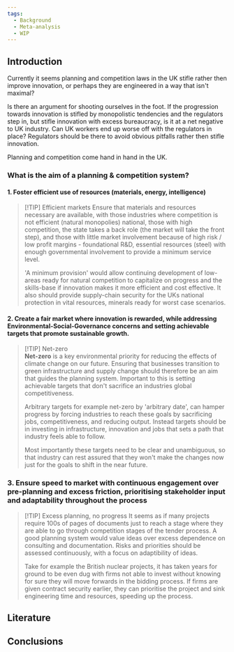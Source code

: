 ```yaml
---
tags:
  - Background
  - Meta-analysis
  - WIP
---
```

## Introduction

Currently it seems planning and competition laws in the UK stifle rather then improve innovation, or perhaps they are engineered in a way that isn't maximal?

Is there an argument for shooting ourselves in the foot. If the progression towards innovation is stifled by monopolistic tendencies and the regulators step in, but stifle innovation with excess bureaucracy, is it at a net negative to UK industry. Can UK workers end up worse off with the regulators in place? Regulators should be there to avoid obvious pitfalls rather then stifle innovation.

Planning and competition come hand in hand in the UK.
### What is the aim of a planning & competition system?
#### 1. Foster efficient use of resources (materials, energy, intelligence)

> [!TIP] Efficient markets
> Ensure that materials and resources necessary are available, with those industries where competition is not efficient (natural monopolies) national, those with high competition, the state takes a back role (the market will take the front step), and those with little market involvement because of high risk / low profit margins - foundational R&D, essential resources (steel) with enough governmental involvement to provide a minimum service level. 
> 
> 'A minimum provision' would allow continuing development of low- areas ready for natural competition to capitalize on progress and the skills-base if innovation makes it more efficient and cost effective. It also should provide supply-chain security for the UKs national protection in vital resources, minerals ready for worst case scenarios.

#### 2. Create a fair market where innovation is rewarded, while addressing Environmental-Social-Governance concerns and setting achievable targets that promote sustainable growth.

> [!TIP] Net-zero  
>  **Net-zero** is a key environmental priority for reducing the effects of climate change on our future. Ensuring that businesses transition to green infrastructure and supply change should therefore be an aim that guides the planning system. Important to this is setting achievable targets that don't sacrifice an industries global competitiveness. 
>  
 > Arbitrary targets for example net-zero by 'arbitrary date', can hamper progress by forcing industries to reach these goals by sacrificing jobs, competitiveness, and reducing output. Instead targets should be in investing in infrastructure, innovation and jobs that sets a path that industry feels able to follow.
 > 
 > Most importantly these targets need to be clear and unambiguous, so that industry can rest assured that they won't make the changes now just for the goals to shift in the near future.

### 3. Ensure speed to market with continuous engagement over pre-planning and excess friction, prioritising stakeholder input and adaptability throughout the process

> [!TIP] Excess planning, no progress
>  It seems as if many projects require 100s of pages of documents just to reach a stage where they are able to go through competition stages of the tender process. A good planning system would value ideas over excess dependence on consulting and documentation. Risks and priorities should be assessed continuously, with a focus on adaptibility of ideas.
>  
>  Take for example the British nuclear projects, it has taken years for ground to be even dug with firms not able to invest without knowing for sure they will move forwards in the bidding process. If firms are given contract security earlier, they can prioritise the project and sink engineering time and resources, speeding up the process.

## Literature

## **Conclusions**

